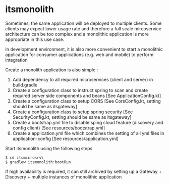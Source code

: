 # itsmonolith

Sometimes, the same application will be deployed to multiple clients.  Some clients may expect lower usage rate and therefore a full scale mircoservice architecture can be too complex and a monolithic application is more appropriate in this use case.

In development environment, it is also more convenient to start a monolithic application for consumer applications (e.g. web and mobile) to perform integration
 
Create a monolith application is also simple :
1. Add dependency to all required microservices (client and server) in build.gradle
2. Create a configuration class to instruct spring to scan and create required server side components and beans [See ApplicationConfig.kt]
3. Create a configuration class to setup CORS [See CorsConfig.kt, setting should be same as itsgateway]
4. Create a configuration class to setup spring security [See SecurityConfig.kt, setting should be same as itsgateway]
5. Create a bootstrap.yml file to disable sping cloud feature (discovery and config client) [See resources/bootstrap.yml]
6. Create a application.yml file which combines the setting of all yml files in application-config [See resources/application.yml]

Start itsmonolith using the following steps

```
$ cd itsmicrosrv\
$ gradlew itsmonolith:bootRun
```

If high availability is required, it can still archived by setting up a Gateway + Discovery + multiple instances of monolithic application 

